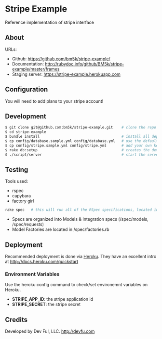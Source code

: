 Stripe Example
==============

Reference implementation of stripe interface

## About

URLs:

- Github:             https://github.com/bm5k/stripe-example/
- Documentation:      http://rubydoc.info/github/BM5k/stripe-example/master/frames
- Staging server:     https://stripe-example.herokuapp.com

## Configuration

You will need to add plans to your stripe account!

## Development

```bash
$ git clone git@github.com:bm5k/stripe-example.git    # clone the repo
$ cd stripe-example
$ bundle install                                      # install all dependencies, we recommend using RVM
$ cp config/database.sample.yml config/database.yml   # use the default database.yml (or customize it)
$ cp config/stripe.sample.yml config/stripe.yml       # add your own keys or you'll be sorry
$ rake db:setup                                       # creates the development database
$ ./script/server                                     # start the server
```

## Testing

Tools used:

- rspec
- capybara
- factory girl

```bash
rake spec   # this will run all of the RSpec specifications, located in ./spec
```

- Specs are organized into Models & Integration specs (/spec/models, /spec/requests)
- Model Factories are located in /spec/factories.rb

## Deployment

Recommended deployment is done via [Heroku](http://heroku.com). They have an excellent intro at http://docs.heroku.com/quickstart

### Environment Variables

Use the heroku config command to check/set environemnt variables on Heroku.

  - **STRIPE_APP_ID**: the stripe application id
  - **STRIPE_SECRET**: the stripe secret

## Credits

Developed by Dev Fu!, LLC. http://devfu.com

